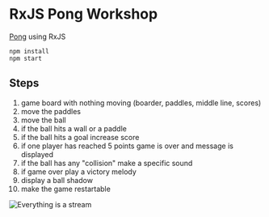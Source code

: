 # RxJS Pong Workshop

[Pong](https://de.wikipedia.org/wiki/Pong) using RxJS

```
npm install
npm start
```

## Steps
1. game board with nothing moving (boarder, paddles, middle line, scores)
2. move the paddles
3. move the ball
4. if the ball hits a wall or a paddle
5. if the ball hits a goal increase score
6. if one player has reached 5 points game is over and message is displayed
7. if the ball has any "collision" make a specific sound
8. if game over play a victory melody
9. display a ball shadow
10. make the game restartable

![Everything is a stream](https://camo.githubusercontent.com/e581baffb3db3e4f749350326af32de8d5ba4363/687474703a2f2f692e696d6775722e636f6d2f4149696d5138432e6a7067)

